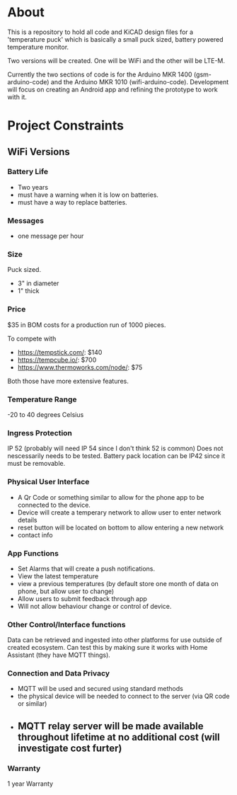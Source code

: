 # About
This is a repository to hold all code and KiCAD design files for a 'temperature puck' which is basically a small puck sized, battery powered temperature monitor.

Two versions will be created. One will be WiFi and the other will be LTE-M.

Currently the two sections of code is for the Arduino MKR 1400 (gsm-arduino-code) and the Arduino MKR 1010 (wifi-arduino-code). Development will focus on creating an Android app and refining the prototype to work with it. 

# Project Constraints
## WiFi Versions
### Battery Life
- Two years
- must have a warning when it is low on batteries.
- must have a way to replace batteries.

### Messages
- one message per hour

### Size
Puck sized.
- 3" in diameter
- 1" thick

### Price
$35 in BOM costs for a production run of 1000 pieces.

To compete with
- https://tempstick.com/: $140
- https://tempcube.io/: $700
- https://www.thermoworks.com/node/: $75

Both those have more extensive features.

### Temperature Range
-20 to 40 degrees Celsius

### Ingress Protection
IP 52 (probably will need IP 54 since I don't think 52 is common)
Does not nescessarily needs to be tested.
Battery pack location can be IP42 since it must be removable.

### Physical User Interface
- A Qr Code or something similar to allow for the phone app to be connected to the device.
- Device will create a temperary network to allow user to enter network details
- reset button will be located on bottom to allow entering a new network
- contact info

### App Functions
- Set Alarms that will create a push notifications.
- View the latest temperature
- view a previous temperatures (by default store one month of data on phone, but allow user to change)
- Allow users to submit feedback through app
- Will not allow behaviour change or control of device.

### Other Control/Interface functions
Data can be retrieved and ingested into other platforms for use outside of created ecosystem. Can test this by making sure it works with Home Assistant (they have MQTT things).

### Connection and Data Privacy
- MQTT will be used and secured using standard methods
- the physical device will be needed to connect to the server (via QR code or similar)
- MQTT relay server will be made available throughout lifetime at no additional cost (will investigate cost furter)
  -

### Warranty
1 year Warranty
